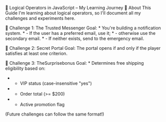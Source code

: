 🧠 Logical Operators in JavaScript – My Learning Journey
📝 About This Guide
I'm learning about logical operators, so I'll document all my challenges and experiments here.

🎯 Challenge 1: The Trusted Messenger
Goal: * You're building a notification system. 
    * - If the user has a preferred email, use it; 
    * - otherwise use the secondary email. 
    * - If neither exists, send to the emergency email.

🎯 Challenge 2: Secret Portal
Goal: The portal opens if and only if the player satisfies at least one criterion.

🎯 Challenge 3: TheSurprisebonus
Goal: * Determines free shipping eligibility based on:
 * - VIP status (case-insensitive "yes")
 * - Order total (>= $200)
 * - Active promotion flag

(Future challenges can follow the same format!)

